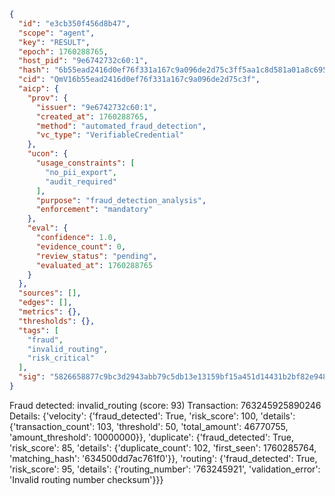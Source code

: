 ```json
{
  "id": "e3cb350f456d8b47",
  "scope": "agent",
  "key": "RESULT",
  "epoch": 1760288765,
  "host_pid": "9e6742732c60:1",
  "hash": "6b55ead2416d0ef76f331a167c9a096de2d75c3ff5aa1c8d581a01a8c6958d5d",
  "cid": "QmV16b55ead2416d0ef76f331a167c9a096de2d75c3f",
  "aicp": {
    "prov": {
      "issuer": "9e6742732c60:1",
      "created_at": 1760288765,
      "method": "automated_fraud_detection",
      "vc_type": "VerifiableCredential"
    },
    "ucon": {
      "usage_constraints": [
        "no_pii_export",
        "audit_required"
      ],
      "purpose": "fraud_detection_analysis",
      "enforcement": "mandatory"
    },
    "eval": {
      "confidence": 1.0,
      "evidence_count": 0,
      "review_status": "pending",
      "evaluated_at": 1760288765
    }
  },
  "sources": [],
  "edges": [],
  "metrics": {},
  "thresholds": {},
  "tags": [
    "fraud",
    "invalid_routing",
    "risk_critical"
  ],
  "sig": "5826658877c9bc3d2943abb79c5db13e13159bf15a451d14431b2bf82e9488c2"
}
```

Fraud detected: invalid_routing (score: 93)
Transaction: 763245925890246
Details: {'velocity': {'fraud_detected': True, 'risk_score': 100, 'details': {'transaction_count': 103, 'threshold': 50, 'total_amount': 46770755, 'amount_threshold': 10000000}}, 'duplicate': {'fraud_detected': True, 'risk_score': 85, 'details': {'duplicate_count': 102, 'first_seen': 1760285764, 'matching_hash': '634500dd7ac761f0'}}, 'routing': {'fraud_detected': True, 'risk_score': 95, 'details': {'routing_number': '763245921', 'validation_error': 'Invalid routing number checksum'}}}